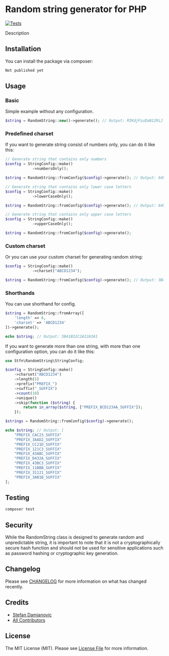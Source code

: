# Random string generator for PHP

[![Tests](https://img.shields.io/github/actions/workflow/status/stfndamjanovic/php-random-string/run-tests.yml?branch=main&label=tests&style=flat-square)](https://github.com/stfndamjanovic/php-random-string/actions/workflows/run-tests.yml)

Description

## Installation

You can install the package via composer:

```bash
Not published yet
```

## Usage

### Basic
Simple example without any configuration.

```php
$string = RandomString::new()->generate(); // Output: RIKdjFzuDaN12RiJ
```

### Predefined charset

If you want to generate string consist of numbers only, you can do it like this:
```php
// Generate string that contains only numbers
$config = StringConfig::make()
            ->numbersOnly();

$string = RandomString::fromConfig($config)->generate(); // Output: 649432

// Generate string that contains only lower case letters
$config = StringConfig::make()
            ->lowerCaseOnly();

$string = RandomString::fromConfig($config)->generate(); // Output: 649432

// Generate string that contains only upper case letters
$config = StringConfig::make()
            ->upperCaseOnly();

$string = RandomString::fromConfig($config)->generate();
```

### Custom charset
Or you can use your custom charset for generating random string:
```php
$config = StringConfig::make()
            ->charset("ABCD1234");

$string = RandomString::fromConfig($config)->generate(); // Output: 3B41B32C2A12A3A1
```

### Shorthands
You can use shorthand for config.
```php
$string = RandomString::fromArray([
    'length' => 6,
    'charset' => 'ABCD1234'
])->generate();

echo $string; // Output: 3B41B32C2A12A3A1
```

If you want to generate more than one string, with more than one configuration option, you can do it like this:
```php
use Stfn\RandomString\StringConfig;

$config = StringConfig::make()
    ->charset("ABCD1234")
    ->length(5)
    ->prefix("PREFIX_")
    ->suffix("_SUFFIX")
    ->count(10)
    ->unique()
    ->skip(function ($string) {
        return in_array($string, ["PREFIX_BCD1234A_SUFFIX"]);
    });

$strings = RandomString::fromConfig($config)->generate();

echo $string; // Output: [
    "PREFIX_CAC23_SUFFIX"
    "PREFIX_3AAD2_SUFFIX"
    "PREFIX_CC21D_SUFFIX"
    "PREFIX_121C3_SUFFIX"
    "PREFIX_43ABC_SUFFIX"
    "PREFIX_D432A_SUFFIX"
    "PREFIX_43BC3_SUFFIX"
    "PREFIX_11BBB_SUFFIX"
    "PREFIX_31121_SUFFIX"
    "PREFIX_3AB1B_SUFFIX"
];
```

## Testing

```bash
composer test
```

## Security

While the RandomString class is designed to generate random and unpredictable string, it is important to note that it is not a cryptographically secure hash function and should not be used for sensitive applications such as password hashing or cryptographic key generation.

## Changelog

Please see [CHANGELOG](CHANGELOG.md) for more information on what has changed recently.

## Credits

- [Stefan Damjanovic](https://github.com/stfndamjanovic)
- [All Contributors](../../contributors)

## License

The MIT License (MIT). Please see [License File](LICENSE.md) for more information.
